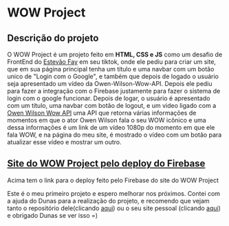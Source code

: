 <div>
  <h1>WOW Project</h1>
</div>
<div>
  <h2>Descrição do projeto</h2>
  <p>O WOW Project é um projeto feito em <strong>HTML, CSS e JS</strong> como um desafio de FrontEnd do <a href="https://vm.tiktok.com/ZMLTSUjWL/?k=1" target="_blank">Estevão Fay</a> em seu tiktok, onde ele pediu para criar um site, que em sua página principal tenha um título e uma navbar com um botão unico de "Login com o Google", e também que depois de logado o usuário seja apresentado um vídeo da Owen-Wilson-Wow-API. Depois ele pediu para fazer a integração com o Firebase justamente para fazer o sistema de login com o google funcionar. Depois de logar, o usuário é apresentado com um título, uma navbar com botão de logout, e um video ligado com a <a href="https://owen-wilson-wow-api.herokuapp.com/" target="_blank">Owen Wilson Wow API</a> uma API que retorna várias informações de momentos em que o ator Owen Wilson fala o seu WOW icônico e uma dessa informações é um link de um vídeo 1080p do momento em que ele fala WOW, e na página do meu site, é mostrado o vídeo com um botão para atualizar esse vídeo e mostrar um outro.</p>
</div>
<div>
    <h2><a href="https://wow-project-44fdc.web.app/">Site do WOW Project pelo deploy do Firebase</a></h2>
    <p>Acima tem o link para o deploy feito pelo Firebase do site do WOW Project</p>
</div>
<footer>
    <div>
        <p>Este é o meu primeiro projeto e espero melhorar nos próximos. Contei com a ajuda do Dunas para a realização do projeto, e recomendo que vejam tanto o repositório dele(clicando <a href="https://github.com/luandunas">aqui</a>) ou o seu site pessoal (clicando <a href="https://luandunas.ga">aqui</a>) e obrigado Dunas se ver isso =)</p>
    </div>
</footer>
